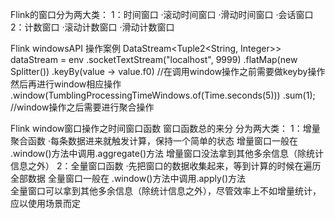 Flink的窗口分为两大类：
    1：时间窗口
        ·滚动时间窗口
        ·滑动时间窗口
        ·会话窗口
    2：计数窗口
        ·滚动计数窗口
        ·滑动计数窗口

Flink windowsAPI 操作案例
   DataStream<Tuple2<String, Integer>> dataStream = env
                   .socketTextStream("localhost", 9999)
                   .flatMap(new Splitter())
                   .keyBy(value -> value.f0)   //在调用window操作之前需要做keyby操作 然后再进行window相应操作
                   .window(TumblingProcessingTimeWindows.of(Time.seconds(5)))
                   .sum(1);                    //window操作之后需要进行聚合操作


Flink window窗口操作之时间窗口函数
    窗口函数总的来分 分为两大类：
        1：增量聚合函数
            ·每条数据进来就触发计算，保持一个简单的状态
            增量窗口一般在 .window()方法中调用.aggregate()方法
            增量窗口没法拿到其他多余信息（除统计信息之外）
        2：全量窗口函数
            ·先把窗口的数据收集起来，等到计算的时候在遍历全部数据
            全量窗口一般在 .window()方法中调用.apply()方法    
            全量窗口可以拿到其他多余信息（除统计信息之外），尽管效率上不如增量统计，应以使用场景而定